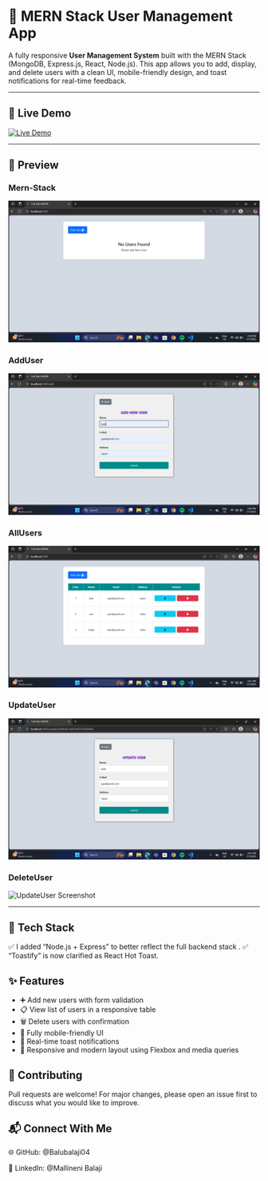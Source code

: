 # 👥 MERN Stack User Management App

A fully responsive **User Management System** built with the MERN Stack (MongoDB, Express.js, React, Node.js). This app allows you to add, display, and delete users with a clean UI, mobile-friendly design, and toast notifications for real-time feedback.

---

## 🚀 Live Demo

[![Live Demo](https://img.shields.io/badge/VISIT-DEMO-green?style=for-the-badge&logo=vercel)](https://mern-stack-project-1n3bqzx31-balubalaji04s-projects.vercel.app)

---

## 📸 Preview

###  Mern-Stack
![Desktop Screenshot](./screenshots/mern-stack.png)

### AddUser
![AddUser Screenshot](./screenshots/addUser.png)

###  AllUsers
![AllUsers Screenshot](./screenshots/AllUsers.png)

### UpdateUser
![UpdateUser Screenshot](./screenshots/UpdateUser.png)

### DeleteUser
![UpdateUser Screenshot](./screenshots/DeleteUser.png)

---

## 🧰 Tech Stack

✅ I added “Node.js + Express” to better reflect the full backend stack .
✅ “Toastify” is now clarified as React Hot Toast.

## ✨ Features

- ➕ Add new users with form validation
- 📋 View list of users in a responsive table
- 🗑 Delete users with confirmation
- 📱 Fully mobile-friendly UI
- 🚨 Real-time toast notifications
- 🎨 Responsive and modern layout using Flexbox and media queries


## 🙌 Contributing
Pull requests are welcome! For major changes, please open an issue first to discuss what you would like to improve.

## 📬 Connect With Me
🌐 GitHub: @Balubalaji04

💼 LinkedIn: @Mallineni Balaji

